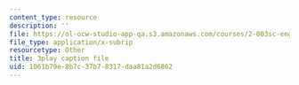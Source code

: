 ```yaml
---
content_type: resource
description: ''
file: https://ol-ocw-studio-app-qa.s3.amazonaws.com/courses/2-003sc-engineering-dynamics-fall-2011/1061b79e8b7c37b78317daa81a2d6862_iMz0LiqjFmE.srt
file_type: application/x-subrip
resourcetype: Other
title: 3play caption file
uid: 1061b79e-8b7c-37b7-8317-daa81a2d6862
---
```

